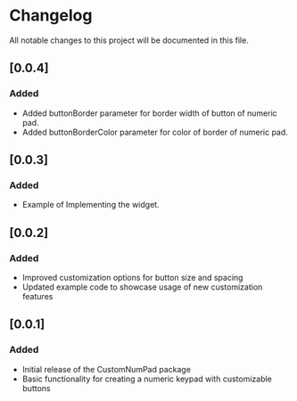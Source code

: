 # Changelog

All notable changes to this project will be documented in this file.

## [0.0.4]

### Added
- Added buttonBorder parameter for border width of button of numeric pad.
- Added buttonBorderColor parameter for color of border of numeric pad.


## [0.0.3] 

### Added
- Example of Implementing the widget.


## [0.0.2]

### Added
- Improved customization options for button size and spacing
- Updated example code to showcase usage of new customization features

## [0.0.1]

### Added
- Initial release of the CustomNumPad package
- Basic functionality for creating a numeric keypad with customizable buttons
